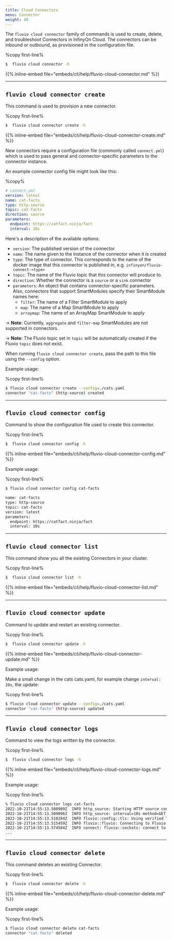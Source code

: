 ```yaml
---
title: Cloud Connectors
menu: Connector
weight: 40
---
```


The `fluvio cloud connector` family of commands is used to create, delete, and troubleshoot Connectors in InfinyOn Cloud. The connectors can be inbound or outbound, as provisioned in the configuration file.

%copy first-line%
```bash
$  fluvio cloud connector -h
```

{{% inline-embed file="embeds/cli/help/fluvio-cloud-connector.md" %}}

---

## `fluvio cloud connector create`

This command is used to provision a new connector.

%copy first-line%
```bash
$  fluvio cloud connector create -h
```


{{% inline-embed file="embeds/cli/help/fluvio-cloud-connector-create.md" %}}


New connectors require a configuration file (commonly called `connect.yml`) which is used to pass general and connector-specific parameters to the connector instance.

An example connector config file might look like this:

%copy%
```yaml
# connect.yml
version: latest
name: cat-facts
type: http-source
topic: cat-facts
direction: source
parameters:
  endpoint: https://catfact.ninja/fact
  interval: 10s
```

Here's a description of the available options:

- `version`: The published version of the connector
- `name`: The name given to the instance of the connector when it is created
- `type`: The type of connector. This corresponds to the name of the docker image
  that this connector is published in, e.g. `infinyon/fluvio-connect-<type>`
- `topic`: The name of the Fluvio topic that this connector will produce to.
- `direction`: Whether the connector is a `source` or a `sink` connector
- `parameters`: An object that contains connector-specific parameters.
  Also, connectors that support SmartModules specify their SmartModule names here:
  - `filter`: The name of a Filter SmartModule to apply
  - `map`: The name of a Map SmartModule to apply
  - `arraymap`: The name of an ArrayMap SmartModule to apply

-> **Note**: Currently, `aggregate` and `filter-map` SmartModules are not supported in connectors.

-> **Note**: The Fluvio topic set in `topic` will be automatically created if the Fluvio `topic` does not exist.

When running `fluvio cloud connector create`, pass the path to this file using the `--config`
option.

Example usage:

%copy first-line%
```bash
$ fluvio cloud connector create --config=./cats.yaml
connector "cat-facts" (http-source) created
```

---

## `fluvio cloud connector config`

Command to show the configuration file used to create this connector.

%copy first-line%
```bash
$  fluvio cloud connector config -h
```

{{% inline-embed file="embeds/cli/help/fluvio-cloud-connector-config.md" %}}

Example usage:

%copy first-line%
```bash
$ fluvio cloud connector config cat-facts

name: cat-facts
type: http-source
topic: cat-facts
version: latest
parameters:
  endpoint: https://catfact.ninja/fact
  interval: 10s

```

---

## `fluvio cloud connector list`

This command show you all the existing Connectors in your cluster.

%copy first-line%
```bash
$  fluvio cloud connector list -h
```

{{% inline-embed file="embeds/cli/help/fluvio-cloud-connector-list.md" %}}


---

## `fluvio cloud connector update`

Command to update and restart an existing connector.

%copy first-line%
```bash
$  fluvio cloud connector update -h
```

{{% inline-embed file="embeds/cli/help/fluvio-cloud-connector-update.md" %}}


Example usage:

Make a small change in the cats cats.yaml, for example change `interval: 20s`, the update:

%copy first-line%
```bash
$ fluvio cloud connector update --config=./cats.yaml
connector "cat-facts" (http-source) updated
```

---

## `fluvio cloud connector logs`

Command to view the logs written by the connector.

%copy first-line%
```bash
$  fluvio cloud connector logs -h
```

{{% inline-embed file="embeds/cli/help/fluvio-cloud-connector-logs.md" %}}


Example usage:

%copy first-line%
```bash
% fluvio cloud connector logs cat-facts
2022-10-21T14:55:13.508989Z  INFO http_source: Starting HTTP source connector connector_version="0.4.1" git_hash="0ad913c5ceb732881fd753874e5082777bbed91e"
2022-10-21T14:55:13.509096Z  INFO http_source: interval=10s method=GET topic=cat-facts output_parts=body output_type=text endpoint=https://catfact.ninja/fact
2022-10-21T14:55:13.510284Z  INFO fluvio::config::tls: Using verified TLS with certificates from paths domain="broad-union-b685e7fda03fefb3d5221d0a3b9c64c7.c.infinyon.cloud"
2022-10-21T14:55:13.515459Z  INFO fluvio::fluvio: Connecting to Fluvio cluster fluvio_crate_version="0.14.0" fluvio_git_hash="e96d8e2738ee39ddbb64fea37134f119f97e25bf"
2022-10-21T14:55:13.574584Z  INFO connect: fluvio::sockets: connect to socket add=fluvio-sc-public:9003
...
```

---

## `fluvio cloud connector delete`

This command deletes an existing Connector.

%copy first-line%
```bash
$  fluvio cloud connector delete -h
```

{{% inline-embed file="embeds/cli/help/fluvio-cloud-connector-delete.md" %}}

Example usage:

%copy first-line%
```bash
$ fluvio cloud connector delete cat-facts
connector "cat-facts" deleted
```